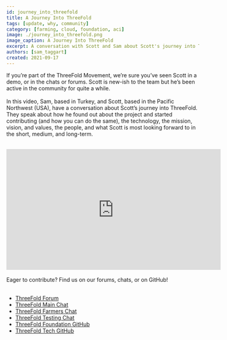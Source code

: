```yaml
---
id: journey_into_threefold
title: A Journey Into ThreeFold
tags: [update, why, community]
category: [farming, cloud, foundation, aci]
image: ./journey_into_threefold.png
image_caption: A Journey Into ThreeFold
excerpt: A conversation with Scott and Sam about Scott's journey into ThreeFold, the tech, the people, and more.
authors: [sam_taggart]
created: 2021-09-17
---
```


If you’re part of the ThreeFold Movement, we’re sure you’ve seen Scott in a demo, or in the chats or forums. Scott is new-ish to the team but he’s been active in the community for quite a while. 
<br/>
<br/>
In this video, Sam, based in Turkey, and Scott, based in the Pacific Northwest (USA), have a conversation about Scott’s journey into ThreeFold. They speak about how he found out about the project and started contributing (and how you can do the same), the technology, the mission, vision, and values, the people, and what Scott is most looking forward to in the short, medium, and long-term.
<br/>
<br/>
<iframe width="560" height="315" src="https://www.youtube.com/embed/eXpXtHRSji0" title="YouTube video player" frameborder="0" allow="accelerometer; autoplay; clipboard-write; encrypted-media; gyroscope; picture-in-picture" allowfullscreen></iframe>
<br/>
<br/>
Eager to contribute? Find us on our forums, chats, or on GitHub!
<br/>
<br/>

- [ThreeFold Forum](https://forum.threefold.io)
- [ThreeFold Main Chat](https://t.me/threefold)
- [ThreeFold Farmers Chat](https://t.me/threefoldfarmers)
- [ThreeFold Testing Chat](https://t.me/threefoldtesting)
- [ThreeFold Foundation GitHub](https://github.com/threefoldfoundation)
- [ThreeFold Tech GitHub](https://github.com/threefoldtech)

